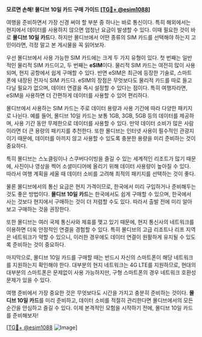 **모르면 손해! 몰디브 10일 카드 구매 가이드 [[TG💪+ @esim1088](https://t.me/s/esim1088)]**

여행을 준비하면서 가장 신경 써야 할 부분 중 하나는 바로 통신이다. 특히 해외에서는 현지에서 데이터를 사용하지 않으면 엄청난 요금이 발생할 수 있다. 이때 필요한 것이 바로 **몰디브 10일 카드**다. 하지만 몰디브에서 어떤 종류의 SIM 카드를 선택해야 하는지 고민이라면, 걱정 말고 본 게시물을 꼭 읽어보자.

우선 몰디브에서 사용 가능한 SIM 카드에는 크게 두 가지 유형이 있다. 첫 번째는 일반적인 물리적 SIM 카드이고, 두 번째는 **eSIM**이다. 물리적 SIM 카드는 여전히 많이 사용되며, 현지 공항에서 쉽게 구매할 수 있다. 반면 eSIM은 최근에 등장한 기술로, 스마트폰에 내장된 전자식 SIM 카드다. eSIM의 장점은 무엇보다도 물리적 카드를 따로 들고 다닐 필요가 없으며, 데이터 연결을 즉시 설정할 수 있다는 점이다. 특히 여행자라면, eSIM을 사용하면 더 간편하게 데이터를 사용할 수 있어 편리하다.

몰디브에서 사용하는 SIM 카드는 주로 데이터 용량과 사용 기간에 따라 다양한 패키지로 나뉜다. 예를 들어, 몰디브 10일 카드는 보통 1GB, 3GB, 5GB 등의 데이터를 제공하며, 사용 기간 동안 무제한으로 데이터를 사용할 수 있다. 만약 데이터 소비가 많은 사람이라면 더 큰 용량의 패키지를 추천한다. 또한 몰디브는 인터넷 사용이 필수적인 관광지이기 때문에, 데이터를 아끼지 않고 사용할 수 있도록 충분한 용량을 미리 준비하는 것이 중요하다.

특히 몰디브는 스노클링이나 스쿠버다이빙을 즐길 수 있는 세계적인 리조트가 많기 때문에, 사진이나 영상을 찍어 소셜미디어에 올리기 위해 데이터 사용량이 높아질 수 있다. 따라서 여행 계획을 세울 때 데이터 소비를 고려해 최적의 패키지를 선택하는 것이 좋다.

물론 몰디브에서의 통신 요금은 현지 가격이므로, 한국에서 미리 구입하거나 준비해두는 것도 좋은 방법이다. **몰디브 10일 카드**는 한국에서도 쉽게 구매할 수 있으며, 한국에서 사는 것보다 현지에서 구매하는 것이 더 저렴할 수도 있다. 따라서 출발 전에 미리 알아보고 구매하는 것을 권장한다.

또한 몰디브는 여러 국제 통신사와 제휴를 맺고 있기 때문에, 현지 통신사의 네트워크를 이용하면 더욱 안정적인 연결을 경험할 수 있다. 특히 몰디브의 고급 리조트나 리프 지역은 네트워크가 약할 수 있으니, 이러한 경우에도 데이터 연결이 원활하게 유지될 수 있도록 준비하는 것이 중요하다.

마지막으로, 몰디브 10일 카드를 구매할 때는 반드시 자신의 스마트폰이 해당 네트워크를 지원하는지 확인해야 한다. 대부분의 현지 네트워크는 4G LTE를 지원하므로, 현대의 대부분의 스마트폰은 문제없이 사용 가능하지만, 구형 스마트폰의 경우 네트워크 호환성 문제가 있을 수 있다.

여행 준비에서 가장 중요한 것은 무엇보다도 시간을 가지고 충분히 준비하는 것이다. **몰디브 10일 카드**를 미리 준비하고, 데이터 소비를 적절히 관리한다면 몰디브에서의 모든 순간을 안심하고 즐길 수 있다. 이제 본격적인 모험을 시작하기 전에, 몰디브 10일 카드를 준비해보자!

[[TG💪+ @esim1088](https://t.me/s/esim1088) ![Image](https://i.postimg.cc/Y0z9fWf4/image.png)]
